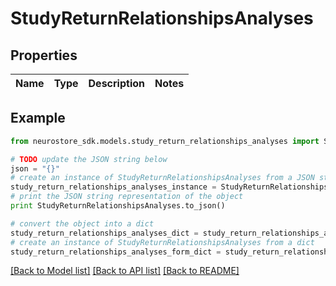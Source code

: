 # StudyReturnRelationshipsAnalyses


## Properties
Name | Type | Description | Notes
------------ | ------------- | ------------- | -------------

## Example

```python
from neurostore_sdk.models.study_return_relationships_analyses import StudyReturnRelationshipsAnalyses

# TODO update the JSON string below
json = "{}"
# create an instance of StudyReturnRelationshipsAnalyses from a JSON string
study_return_relationships_analyses_instance = StudyReturnRelationshipsAnalyses.from_json(json)
# print the JSON string representation of the object
print StudyReturnRelationshipsAnalyses.to_json()

# convert the object into a dict
study_return_relationships_analyses_dict = study_return_relationships_analyses_instance.to_dict()
# create an instance of StudyReturnRelationshipsAnalyses from a dict
study_return_relationships_analyses_form_dict = study_return_relationships_analyses.from_dict(study_return_relationships_analyses_dict)
```
[[Back to Model list]](../README.md#documentation-for-models) [[Back to API list]](../README.md#documentation-for-api-endpoints) [[Back to README]](../README.md)


